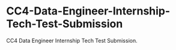 # CC4-Data-Engineer-Internship-Tech-Test-Submission
CC4 Data Engineer Internship Tech Test Submission.
